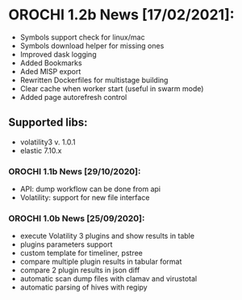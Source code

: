 # OROCHI 1.2b News [17/02/2021]:

- Symbols support check for linux/mac
- Symbols download helper for missing ones
- Improved dask logging
- Added Bookmarks
- Aded MISP export
- Rewritten Dockerfiles for multistage building
- Clear cache when worker start (useful in swarm mode)
- Added page autorefresh control

## Supported libs:

- volatility3 v. 1.0.1
- elastic 7.10.x

### OROCHI 1.1b News [29/10/2020]:

- API: dump workflow can be done from api
- Volatility: support for new file interface

### OROCHI 1.0b News [25/09/2020]:

- execute Volatility 3 plugins and show results in table
- plugins parameters support
- custom template for timeliner, pstree
- compare multiple plugin results in tabular format
- compare 2 plugin results in json diff
- automatic scan dump files with clamav and virustotal
- automatic parsing of hives with regipy
